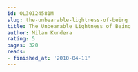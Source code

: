 ```yaml
---
id: OL30124581M
slug: the-unbearable-lightness-of-being
title: The Unbearable Lightness of Being
author: Milan Kundera
rating: 5
pages: 320
reads:
- finished_at: '2010-04-11'
---
```


